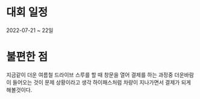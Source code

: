 # 대회 일정
2022-07-21 ~ 22일

# 불편한 점
지금같이 더운 여름철 드라이브 스루를 할 때 창문을 열어 결제를 하는 과정중 더운바람이 들어오는 것이 문제 상황이라고 생각
하이패스처럼 차량이 지나가면서 결제가 되게 해볼것이다.
